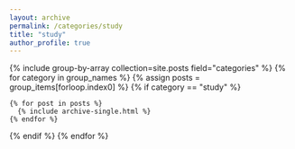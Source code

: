 ```yaml
---
layout: archive
permalink: /categories/study
title: "study"
author_profile: true
---
```

{% include group-by-array collection=site.posts field="categories" %}
{% for category in group_names %}
  {% assign posts = group_items[forloop.index0] %} 
  {% if category == "study" %}
    
    {% for post in posts %}
      {% include archive-single.html %}
    {% endfor %}
  {% endif %}
{% endfor %}
